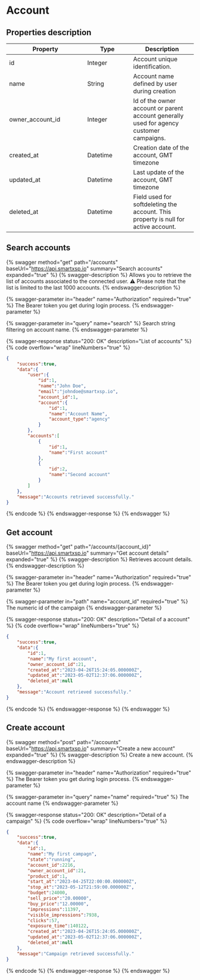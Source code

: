 # Account

## Properties description

<table><thead><tr><th width="194">Property</th><th width="107.33333333333331">Type</th><th>Description</th></tr></thead><tbody><tr><td>id</td><td>Integer</td><td>Account unique identification.</td></tr><tr><td>name</td><td>String</td><td>Account name defined by user during creation</td></tr><tr><td>owner_account_id</td><td>Integer</td><td>Id of the owner account or parent account generally used for agency customer campaigns.</td></tr><tr><td>created_at</td><td>Datetime</td><td>Creation date of the account, GMT timezone</td></tr><tr><td>updated_at</td><td>Datetime</td><td>Last update of the account, GMT timezone</td></tr><tr><td>deleted_at</td><td>Datetime</td><td>Field used for softdeleting the account. This property is null for active account.</td></tr></tbody></table>

## Search accounts

{% swagger method="get" path="/accounts" baseUrl="https://api.smartxsp.io" summary="Search accounts" expanded="true" %}
{% swagger-description %}
Allows you to retrieve the list of accounts associated to the connected user. :warning: Please note that the list is limited to the last 1000 accounts.
{% endswagger-description %}

{% swagger-parameter in="header" name="Authorization" required="true" %}
The Bearer token you get during login process.
{% endswagger-parameter %}

{% swagger-parameter in="query" name="search" %}
Search string filtering on account name.
{% endswagger-parameter %}

{% swagger-response status="200: OK" description="List of accounts" %}
{% code overflow="wrap" lineNumbers="true" %}
```json
{
    "success":true,
    "data":{
        "user":{
            "id":1,
            "name":"John Doe",
            "email":"johndoe@smartxsp.io",
            "account_id":1,
            "account":{
                "id":1,
                "name":"Account Name",
                "account_type":"agency"
            }
        },
        "accounts":[
            {
                "id":1,
                "name":"First account"
            },
            {
                "id":2,
                "name":"Second account"
            }
        ]
    },
    "message":"Accounts retrieved successfully."
}
```
{% endcode %}
{% endswagger-response %}
{% endswagger %}

## Get account

{% swagger method="get" path="/accounts/{account_id}" baseUrl="https://api.smartxsp.io" summary="Get account details" expanded="true" %}
{% swagger-description %}
Retrieves account details.
{% endswagger-description %}

{% swagger-parameter in="header" name="Authorization" required="true" %}
The Bearer token you get during login process.
{% endswagger-parameter %}

{% swagger-parameter in="path" name="account_id" required="true" %}
The numeric id of the campaign
{% endswagger-parameter %}

{% swagger-response status="200: OK" description="Detail of a account" %}
{% code overflow="wrap" lineNumbers="true" %}
```json
{
    "success":true,
    "data":{
        "id":1,
        "name":"My first account",
        "owner_account_id":21,
        "created_at":"2023-04-26T15:24:05.000000Z",
        "updated_at":"2023-05-02T12:37:06.000000Z",
        "deleted_at":null
    },
    "message":"Account retrieved successfully."
}
```
{% endcode %}
{% endswagger-response %}
{% endswagger %}

## Create account

{% swagger method="post" path="/accounts" baseUrl="https://api.smartxsp.io" summary="Create a new account" expanded="true" %}
{% swagger-description %}
Create a new account.
{% endswagger-description %}

{% swagger-parameter in="header" name="Authorization" required="true" %}
The Bearer token you get during login process.
{% endswagger-parameter %}

{% swagger-parameter in="query" name="name" required="true" %}
The account name
{% endswagger-parameter %}

{% swagger-response status="200: OK" description="Detail of a campaign" %}
{% code overflow="wrap" lineNumbers="true" %}
```json
{
    "success":true,
    "data":{
        "id":1,
        "name":"My first campagn",
        "state":"running",
        "account_id":2216,
        "owner_account_id":21,
        "product_id":1,
        "start_at":"2023-04-25T22:00:00.000000Z",
        "stop_at":"2023-05-12T21:59:00.000000Z",
        "budget":24000,
        "sell_price":"20.00000",
        "buy_price":"12.00000",
        "impressions":11397,
        "visible_impressions":7938,
        "clicks":57,
        "exposure_time":140122,
        "created_at":"2023-04-26T15:24:05.000000Z",
        "updated_at":"2023-05-02T12:37:06.000000Z",
        "deleted_at":null
    },
    "message":"Campaign retrieved successfully."
}
```
{% endcode %}
{% endswagger-response %}
{% endswagger %}

